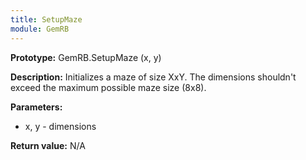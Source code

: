 ```yaml
---
title: SetupMaze
module: GemRB
---
```


**Prototype:** GemRB.SetupMaze (x, y)

**Description:** Initializes a maze of size XxY. The dimensions shouldn't 
exceed the maximum possible maze size (8x8).

**Parameters:** 
  * x, y - dimensions

**Return value:** N/A
